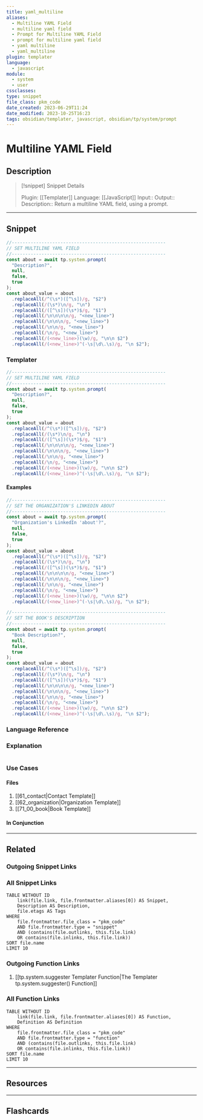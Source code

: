 ```yaml
---
title: yaml_multiline
aliases:
  - Multiline YAML Field
  - multiline yaml field
  - Prompt for Multiline YAML Field
  - prompt for multiline yaml field
  - yaml multiline
  - yaml_multiline
plugin: templater
language:
  - javascript
module:
  - system
  - user
cssclasses:
type: snippet
file_class: pkm_code
date_created: 2023-06-29T11:24
date_modified: 2023-10-25T16:23
tags: obsidian/templater, javascript, obsidian/tp/system/prompt
---
```

# Multiline YAML Field

## Description

> [!snippet] Snippet Details
>
> Plugin: [[Templater]]
> Language: [[JavaScript]]
> Input::
> Output::
> Description:: Return a multiline YAML field, using a prompt.

---

## Snippet

<!-- Add the full code including explanatory comments  -->

```javascript
//---------------------------------------------------------
// SET MULTILINE YAML FIELD
//---------------------------------------------------------
const about = await tp.system.prompt(
  "Description?",
  null,
  false,
  true
);
const about_value = about
  .replaceAll(/^(\s*)([^\s])/g, "$2")
  .replaceAll(/(\s*)\n/g, "\n")
  .replaceAll(/([^\s])(\s*)$/g, "$1")
  .replaceAll(/\n\n\n\n/g, "<new_line>")
  .replaceAll(/\n\n\n/g, "<new_line>")
  .replaceAll(/\n\n/g, "<new_line>")
  .replaceAll(/\n/g, "<new_line>")
  .replaceAll(/(<new_line>)(\w)/g, "\n\n $2")
  .replaceAll(/(<new_line>)^(-\s|\d\.\s)/g, "\n $2");
```

### Templater

<!-- Add the full code excluding explanatory comments  -->

```javascript
//---------------------------------------------------------
// SET MULTILINE YAML FIELD
//---------------------------------------------------------
const about = await tp.system.prompt(
  "Description?",
  null,
  false,
  true
);
const about_value = about
  .replaceAll(/^(\s*)([^\s])/g, "$2")
  .replaceAll(/(\s*)\n/g, "\n")
  .replaceAll(/([^\s])(\s*)$/g, "$1")
  .replaceAll(/\n\n\n\n/g, "<new_line>")
  .replaceAll(/\n\n\n/g, "<new_line>")
  .replaceAll(/\n\n/g, "<new_line>")
  .replaceAll(/\n/g, "<new_line>")
  .replaceAll(/(<new_line>)(\w)/g, "\n\n $2")
  .replaceAll(/(<new_line>)^(-\s|\d\.\s)/g, "\n $2");
```

#### Examples

```javascript
//---------------------------------------------------------
// SET THE ORGANIZATION'S LINKEDIN ABOUT
//---------------------------------------------------------
const about = await tp.system.prompt(
  "Organization's LinkedIn 'about'?",
  null,
  false,
  true
);
const about_value = about
  .replaceAll(/^(\s*)([^\s])/g, "$2")
  .replaceAll(/(\s*)\n/g, "\n")
  .replaceAll(/([^\s])(\s*)$/g, "$1")
  .replaceAll(/\n\n\n\n/g, "<new_line>")
  .replaceAll(/\n\n\n/g, "<new_line>")
  .replaceAll(/\n\n/g, "<new_line>")
  .replaceAll(/\n/g, "<new_line>")
  .replaceAll(/(<new_line>)(\w)/g, "\n\n $2")
  .replaceAll(/(<new_line>)^(-\s|\d\.\s)/g, "\n $2");
```

```javascript
//---------------------------------------------------------
// SET THE BOOK'S DESCRIPTION
//---------------------------------------------------------
const about = await tp.system.prompt(
  "Book Description?",
  null,
  false,
  true
);
const about_value = about
  .replaceAll(/^(\s*)([^\s])/g, "$2")
  .replaceAll(/(\s*)\n/g, "\n")
  .replaceAll(/([^\s])(\s*)$/g, "$1")
  .replaceAll(/\n\n\n\n/g, "<new_line>")
  .replaceAll(/\n\n\n/g, "<new_line>")
  .replaceAll(/\n\n/g, "<new_line>")
  .replaceAll(/\n/g, "<new_line>")
  .replaceAll(/(<new_line>)(\w)/g, "\n\n $2")
  .replaceAll(/(<new_line>)^(-\s|\d\.\s)/g, "\n $2");
```

### Language Reference

<!-- Recreate the code with links to files  -->

### Explanation

```javascript

```

### Use Cases

#### Files

<!-- Files containing the snippet  -->

1. [[61_contact|Contact Template]]
2. [[62_organization|Organization Template]]
3. [[71_00_book|Book Template]]

#### In Conjunction

<!-- Snippets used together with this snippet  -->

---

## Related

### Outgoing Snippet Links

<!-- Link related snippet here -->

### All Snippet Links

<!-- Query limit 10  -->

```dataview
TABLE WITHOUT ID
	link(file.link, file.frontmatter.aliases[0]) AS Snippet,
	Description AS Description,
	file.etags AS Tags
WHERE
	file.frontmatter.file_class = "pkm_code"
	AND file.frontmatter.type = "snippet"
	AND (contains(file.outlinks, this.file.link)
	OR contains(file.inlinks, this.file.link))
SORT file.name
LIMIT 10
```

### Outgoing Function Links

<!-- Link related functions here -->

1. [[tp.system.suggester Templater Function|The Templater tp.system.suggester() Function]]

### All Function Links

<!-- Query limit 10  -->

```dataview
TABLE WITHOUT ID
	link(file.link, file.frontmatter.aliases[0]) AS Function,
	Definition AS Definition
WHERE
	file.frontmatter.file_class = "pkm_code"
	AND file.frontmatter.type = "function"
	AND (contains(file.outlinks, this.file.link)
	OR contains(file.inlinks, this.file.link))
SORT file.name
LIMIT 10
```

---

## Resources

---

## Flashcards
